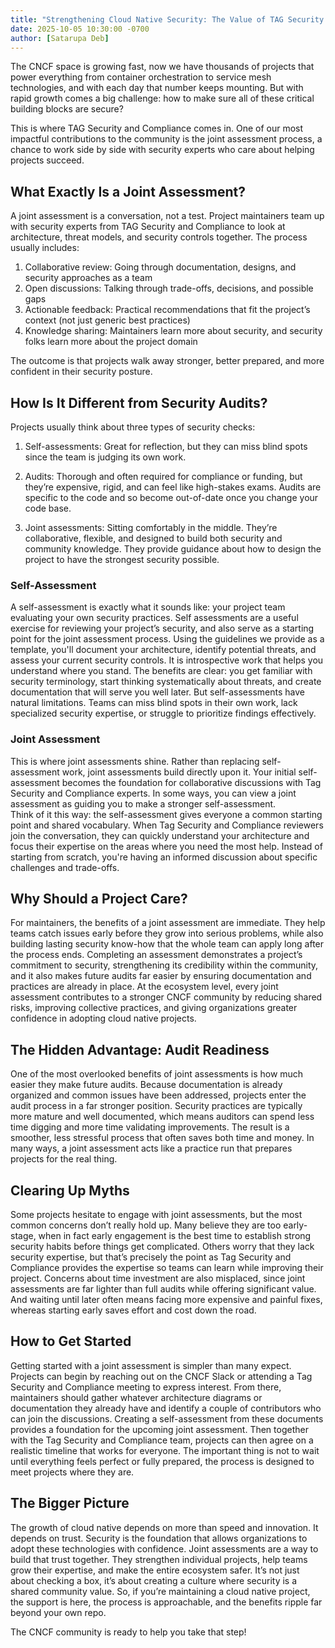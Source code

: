 ```yaml
---
title: "Strengthening Cloud Native Security: The Value of TAG Security and Compliance Joint Assessments"
date: 2025-10-05 10:30:00 -0700
author: [Satarupa Deb]
---
```


The CNCF space is growing fast, now we have thousands of projects that power everything from container orchestration to service mesh technologies, and with each day that number keeps mounting. But with rapid growth comes a big challenge: how to make sure all of these critical building blocks are secure?

This is where TAG Security and Compliance comes in. One of our most impactful contributions to the community is the joint assessment process, a chance to work side by side with security experts who care about helping projects succeed.


## What Exactly Is a Joint Assessment?

A joint assessment is a conversation, not a test. Project maintainers team up with security experts from TAG Security and Compliance to look at architecture, threat models, and security controls together. The process usually includes:

1. Collaborative review: Going through documentation, designs, and security approaches as a team
2. Open discussions: Talking through trade-offs, decisions, and possible gaps
3. Actionable feedback: Practical recommendations that fit the project’s context (not just generic best practices)
4. Knowledge sharing: Maintainers learn more about security, and security folks learn more about the project domain

The outcome is that projects walk away stronger, better prepared, and more confident in their security posture.


## How Is It Different from Security Audits?

Projects usually think about three types of security checks:
1. Self-assessments: Great for reflection, but they can miss blind spots since the team is judging its own work.

2. Audits: Thorough and often required for compliance or funding, but they’re expensive, rigid, and can feel like high-stakes exams. Audits are specific to the code and so become out-of-date once you change your code base.

3. Joint assessments: Sitting comfortably in the middle. They’re collaborative, flexible, and designed to build both security and community knowledge. They provide guidance about how to design the project to have the strongest security possible.


 
### Self-Assessment

A self-assessment is exactly what it sounds like: your project team evaluating your own security practices. Self assessments are a useful exercise for reviewing your project’s security, and also serve as a starting point for the joint assessment process. Using the guidelines we provide as a template, you'll document your architecture, identify potential threats, and assess your current security controls. It is introspective work that helps you understand where you stand.
The benefits are clear: you get familiar with security terminology, start thinking systematically about threats, and create documentation that will serve you well later. But self-assessments have natural limitations. Teams can miss blind spots in their own work, lack specialized security expertise, or struggle to prioritize findings effectively.

### Joint Assessment

This is where joint assessments shine. Rather than replacing self-assessment work, joint assessments build directly upon it. Your initial self-assessment becomes the foundation for collaborative discussions with Tag Security and Compliance experts.  In some ways, you can view a joint assessment as guiding you to make a stronger self-assessment.  
Think of it this way: the self-assessment gives everyone a common starting point and shared vocabulary. When Tag Security and Compliance reviewers join the conversation, they can quickly understand your architecture and focus their expertise on the areas where you need the most help. Instead of starting from scratch, you're having an informed discussion about specific challenges and trade-offs.


## Why Should a Project Care?

For maintainers, the benefits of a joint assessment are immediate. They help teams catch issues early before they grow into serious problems, while also building lasting security know-how that the whole team can apply long after the process ends. Completing an assessment demonstrates a project’s commitment to security, strengthening its credibility within the community, and it also makes future audits far easier by ensuring documentation and practices are already in place. At the ecosystem level, every joint assessment contributes to a stronger CNCF community by reducing shared risks, improving collective practices, and giving organizations greater confidence in adopting cloud native projects.


## The Hidden Advantage: Audit Readiness

One of the most overlooked benefits of joint assessments is how much easier they make future audits. Because documentation is already organized and common issues have been addressed, projects enter the audit process in a far stronger position. Security practices are typically more mature and well documented, which means auditors can spend less time digging and more time validating improvements. The result is a smoother, less stressful process that often saves both time and money. In many ways, a joint assessment acts like a practice run that prepares projects for the real thing.

## Clearing Up Myths

Some projects hesitate to engage with joint assessments, but the most common concerns don’t really hold up. Many believe they are too early-stage, when in fact early engagement is the best time to establish strong security habits before things get complicated. Others worry that they lack security expertise, but that’s precisely the point as Tag Security and Compliance provides the expertise so teams can learn while improving their project. Concerns about time investment are also misplaced, since joint assessments are far lighter than full audits while offering significant value. And waiting until later often means facing more expensive and painful fixes, whereas starting early saves effort and cost down the road.


## How to Get Started

Getting started with a joint assessment is simpler than many expect. Projects can begin by reaching out on the CNCF Slack or attending a Tag Security and Compliance meeting to express interest. From there, maintainers should gather whatever architecture diagrams or documentation they already have and identify a couple of contributors who can join the discussions. Creating a self-assessment from these documents provides a foundation for the upcoming joint assessment.  Then together with the Tag Security and Compliance team, projects can then agree on a realistic timeline that works for everyone. The important thing is not to wait until everything feels perfect or fully prepared, the process is designed to meet projects where they are.


## The Bigger Picture

The growth of cloud native depends on more than speed and innovation. It depends on trust. Security is the foundation that allows organizations to adopt these technologies with confidence.
Joint assessments are a way to build that trust together. They strengthen individual projects, help teams grow their expertise, and make the entire ecosystem safer. It’s not just about checking a box, it’s about creating a culture where security is a shared community value.
So, if you’re maintaining a cloud native project,  the support is here, the process is approachable, and the benefits ripple far beyond your own repo.

The CNCF community is ready to help you take that step!







